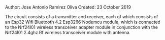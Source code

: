 Author: Jose Antonio Ramirez Oliva
Created: 23 October 2019

The circuit consists of a transmitter and receiver, each of which consists of an Esp32 Wifi Bluetooth 4.2 Esp3266 Nodemcu module, which is connected to the Nrf24l01 wireless transceiver adapter module in conjunction with the Nrf24l01 2.4ghz Rf wireless transceiver module with antenna.

